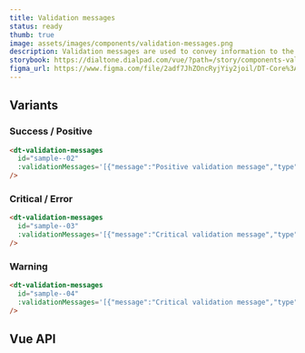 ```yaml
---
title: Validation messages
status: ready
thumb: true
image: assets/images/components/validation-messages.png
description: Validation messages are used to convey information to the user about the current state of the input element. These messages can have an error, warning or success type.
storybook: https://dialtone.dialpad.com/vue/?path=/story/components-validation-messages--default
figma_url: https://www.figma.com/file/2adf7JhZOncRyjYiy2joil/DT-Core%3A-Components-7?node-id=11399%3A76354&t=LqzEvQfr3DMHh7Og-11
---
```


<code-well-header>
  <dt-validation-messages
    id="sample--01"
    :validationMessages='[{"message":"Positive validation message","type":"success"}]'
  />
</code-well-header>

## Variants

### Success / Positive

<code-well-header>
  <dt-validation-messages
    id="sample--02"
    :validationMessages='[{"message":"Positive validation message","type":"success"}]'
  />
</code-well-header>

```html
<dt-validation-messages
  id="sample--02"
  :validationMessages='[{"message":"Positive validation message","type":"success"}]'
/>
```

### Critical / Error

<code-well-header>
  <dt-validation-messages
    id="sample--03"
    :validationMessages='[{"message":"Critical validation message","type":"error"}]'
  />
</code-well-header>

```html
<dt-validation-messages
  id="sample--03"
  :validationMessages='[{"message":"Critical validation message","type":"error"}]'
/>
```

### Warning

<code-well-header>
  <dt-validation-messages
    id="sample--04"
    :validationMessages='[{"message":"Critical validation message","type":"warning"}]'
  />
</code-well-header>

```html
<dt-validation-messages
  id="sample--04"
  :validationMessages='[{"message":"Critical validation message","type":"warning"}]'
/>
```

## Vue API

<component-vue-api component-name="validationmessages" />
